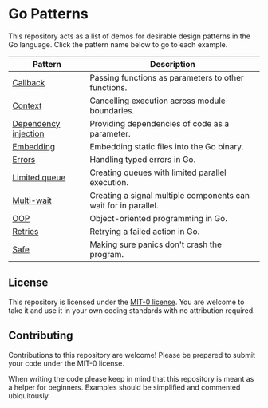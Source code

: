 # Go Patterns

This repository acts as a list of demos for desirable design patterns in the Go language. Click the pattern name below to go to each example.

| Pattern | Description |
|---------|-------------|
| [Callback](callback/) | Passing functions as parameters to other functions. |
| [Context](context/) | Cancelling execution across module boundaries. |
| [Dependency injection](dependency-injection/) | Providing dependencies of code as a parameter. |
| [Embedding](embed/) | Embedding static files into the Go binary. |
| [Errors](errors/) | Handling typed errors in Go. |
| [Limited queue](limited-queue/) | Creating queues with limited parallel execution. |
| [Multi-wait](multi-wait/) | Creating a signal multiple components can wait for in parallel. |
| [OOP](oop/) | Object-oriented programming in Go. |
| [Retries](retries/) | Retrying a failed action in Go. |
| [Safe](safe/) | Making sure panics don't crash the program. |

## License

This repository is licensed under the [MIT-0 license](LICENSE.md). You are welcome to take it and use it in your own coding standards with no attribution required.

## Contributing

Contributions to this repository are welcome! Please be prepared to submit your code under the MIT-0 license.

When writing the code please keep in mind that this repository is meant as a helper for beginners. Examples should be simplified and commented ubiquitously.
